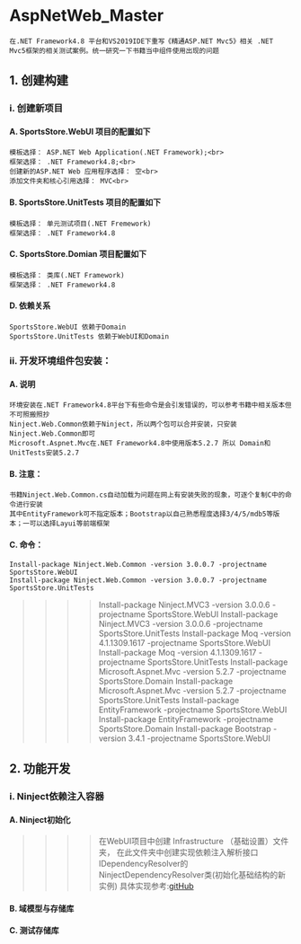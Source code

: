 # AspNetWeb_Master
	在.NET Framework4.8 平台和VS2019IDE下重写《精通ASP.NET Mvc5》相关 .NET Mvc5框架的相关测试案例。统一研究一下书籍当中组件使用出现的问题

## 1. 创建构建<br>
### i. 创建新项目<br>
#### A. SportsStore.WebUI 项目的配置如下<br>
	模板选择： ASP.NET Web Application(.NET Framework);<br>
	框架选择： .NET Framework4.8;<br>
	创建新的ASP.NET Web 应用程序选择： 空<br>
	添加文件夹和核心引用选择： MVC<br>
#### B. SportsStore.UnitTests 项目的配置如下
	模板选择： 单元测试项目(.NET Fremework)
	框架选择： .NET Framework4.8
#### C. SportsStore.Domian 项目配置如下
	模板选择： 类库(.NET Framework)
	框架选择： .NET Framework4.8
#### D. 依赖关系
	SportsStore.WebUI 依赖于Domain
	SportsStore.UnitTests 依赖于WebUI和Domain

### ii. 开发环境组件包安装：
#### A. 说明
	环境安装在.NET Framework4.8平台下有些命令是会引发错误的，可以参考书籍中相关版本但不可照搬照抄
	Ninject.Web.Common依赖于Ninject，所以两个包可以合并安装，只安装Ninject.Web.Common即可
	Microsoft.Aspnet.Mvc在.NET Framework4.8中使用版本5.2.7 所以 Domain和UnitTests安装5.2.7
#### B. 注意：
	书籍Ninject.Web.Common.cs自动加载为问题在网上有安装失败的现象，可逐个复制C中的命令进行安装
	其中EntityFramework可不指定版本；Bootstrap以自己熟悉程度选择3/4/5/mdb5等版本；一可以选择Layui等前端框架
#### C. 命令：
	Install-package Ninject.Web.Common -version 3.0.0.7 -projectname SportsStore.WebUI
	Install-package Ninject.Web.Common -version 3.0.0.7 -projectname SportsStore.UnitTests
>>>>Install-package Ninject.MVC3 -version 3.0.0.6 -projectname SportsStore.WebUI
>>>>Install-package Ninject.MVC3 -version 3.0.0.6 -projectname SportsStore.UnitTests
>>>>Install-package Moq -version 4.1.1309.1617 -projectname SportsStore.WebUI
>>>>Install-package Moq -version 4.1.1309.1617 -projectname SportsStore.UnitTests
>>>>Install-package Microsoft.Aspnet.Mvc -version 5.2.7 -projectname SportsStore.Domain
>>>>Install-package Microsoft.Aspnet.Mvc -version 5.2.7 -projectname SportsStore.UnitTests
>>>>Install-package EntityFramework -projectname SportsStore.WebUI
>>>>Install-package EntityFramework -projectname SportsStore.Domain
>>>>Install-package Bootstrap -version 3.4.1 -projectname SportsStore.WebUI

## 2. 功能开发
### i. Ninject依赖注入容器
#### A. Ninject初始化
>>>>在WebUI项目中创建 Infrastructure （基础设置）文件夹，
>>>>在此文件夹中创建实现依赖注入解析接口IDependencyResolver的NinjectDependencyResolver类(初始化基础结构的新实例)
>>>>具体实现参考:<a href="https://github.com/ChuanmingXie/AspNetWeb_Master/blob/master/SportsStore.WebUI/Infrastructure/NinjectDepedencyResolver.cs">gitHub</a>
#### B. 域模型与存储库
#### C. 测试存储库
	

